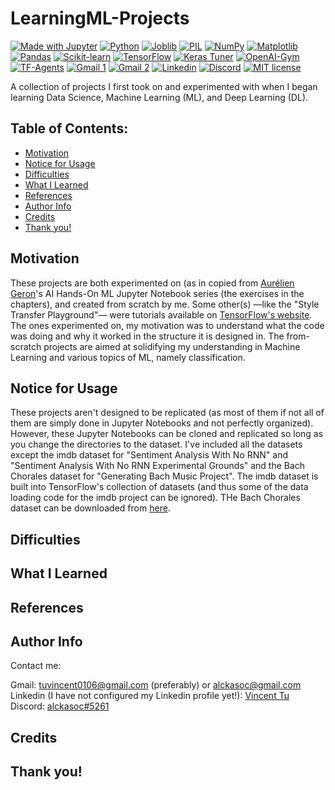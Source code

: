 # LearningML-Projects

[![Made with Jupyter](https://img.shields.io/badge/Made%20with-Jupyter-F3f0f0?&logo=Jupyter&labelColor=F3f0f0)](https://jupyter.org/try)
[![Python](https://img.shields.io/badge/Python-3.8.3-21455f?logo=python&labelColor=21455f)](https://www.python.org/)
[![Joblib](https://img.shields.io/badge/Joblib-0.17.0-21455f?labelColor=21455f)](https://joblib.readthedocs.io/en/latest/)
[![PIL](https://img.shields.io/badge/PIL-7.2.0-21455f?labelColor=21455f)](https://pillow.readthedocs.io/en/stable/)
[![NumPy](https://img.shields.io/badge/NumPy-1.19.5-013243?logo=numpy&labelColor=013243)](https://numpy.org/doc/)
[![Matplotlib](https://img.shields.io/badge/Matplotlib-3.3.2-085678?labelColor=085678)](https://matplotlib.org/)
[![Pandas](https://img.shields.io/badge/Pandas-1.2.4-150458?logo=pandas&labelColor=150458)](https://pandas.pydata.org/pandas-docs/stable/)
[![Scikit-learn](https://img.shields.io/badge/Scikit--learn-3.3.2-319ace?logo=scikit-learn&labelColor=319ace)](https://scikit-learn.org/stable/index.html)
[![TensorFlow](https://img.shields.io/badge/TensorFlow-2.4.1-F3f0f0?logo=tensorflow&labelColor=F3f0f0)](https://www.tensorflow.org/api_docs/)
[![Keras Tuner](https://img.shields.io/badge/Keras%20Tuner-1.0.2-D00000?logo=keras&labelColor=D00000)](https://keras-team.github.io/keras-tuner/)
[![OpenAI-Gym](https://img.shields.io/badge/OpenAI--Gym-0.18.0-0081A5?logo=OpenAI%20Gym&labelColor=0081A5)](https://gym.openai.com/)
[![TF-Agents](https://img.shields.io/badge/TF--Agents-0.7.1-F3f0f0?logo=tensorflow&labelColor=F3f0f0)](https://www.tensorflow.org/agents)
[![Gmail 1](https://img.shields.io/badge/Gmail-tuvincent0106%40gmail.com-F3f0f0?logo=gmail&labelColor=F3f0f0)](https://mail.google.com/mail/?view=cm&fs=1&to=tuvincent0106@gmail.com)
[![Gmail 2](https://img.shields.io/badge/Gmail-alckasoc%40gmail.com-F3f0f0?logo=gmail&labelColor=F3f0f0)](https://mail.google.com/mail/?view=cm&fs=1&to=tuvincent0106@gmail.com)
[![Linkedin](https://img.shields.io/badge/Linkedin-Vincent%20Tu-0A66C2?logo=linkedin&labelColor=0A66C2)](https://www.linkedin.com/in/vincent-tu-422b18208)
[![Discord](https://img.shields.io/badge/Discord-alckasoc%235261-7187da?logo=discord&labelColor=7288db&logoColor=white)](https://discordapp.com/users/251152357063131138/)
[![MIT license](https://img.shields.io/badge/License-MIT-blue.svg?labelColor=blue)](https://raw.githubusercontent.com/alckasoc/LearningML-Projects/main/LICENSE)

A collection of projects I first took on and experimented with when I began learning Data Science, Machine Learning (ML), and Deep Learning (DL).

## Table of Contents:
- [Motivation](https://github.com/alckasoc/LearningML-Projects/blob/main/README.md#motivation)
- [Notice for Usage](https://github.com/alckasoc/LearningML-Projects/blob/main/README.md#notice-for-usage)
- [Difficulties](https://github.com/alckasoc/LearningML-Projects/blob/main/README.md#difficulties)
- [What I Learned](https://github.com/alckasoc/LearningML-Projects/blob/main/README.md#what-i-learned)
- [References](https://github.com/alckasoc/LearningML-Projects/blob/main/README.md#references)
- [Author Info](https://github.com/alckasoc/LearningML-Projects/blob/main/README.md#author-info)
- [Credits](https://github.com/alckasoc/LearningML-Projects/blob/main/README.md#credits)
- [Thank you!](https://github.com/alckasoc/LearningML-Projects/blob/main/README.md#thank-you)

## Motivation

These projects are both experimented on (as in copied from [Aurélien Geron](https://github.com/ageron/handson-ml2)'s AI Hands-On ML Jupyter Notebook series (the exercises in the chapters), and created from scratch by me. Some other(s) —like the "Style Transfer Playground"— were tutorials available on [TensorFlow's website](https://www.tensorflow.org/tutorials/generative/style_transfer). The ones experimented on, my motivation was to understand what the code was doing and why it worked in the structure it is designed in. The from-scratch projects are aimed at solidifying my understanding in Machine Learning and various topics of ML, namely classification. 

## Notice for Usage

These projects aren't designed to be replicated (as most of them if not all of them are simply done in Jupyter Notebooks and not perfectly organized). However, these Jupyter Notebooks can be cloned and replicated so long as you change the directories to the dataset. I've included all the datasets except the imdb dataset for "Sentiment Analysis With No RNN" and "Sentiment Analysis With No RNN Experimental Grounds" and the Bach Chorales dataset for "Generating Bach Music Project". The imdb dataset is built into TensorFlow's collection of datasets (and thus some of the data loading code for the imdb project can be ignored). THe Bach Chorales dataset can be downloaded from [here](https://homl.info/bach). 

## Difficulties

## What I Learned

## References

## Author Info

Contact me:

Gmail: tuvincent0106@gmail.com (preferably) or alckasoc@gmail.com\
Linkedin (I have not configured my Linkedin profile yet!): [Vincent Tu](https://www.linkedin.com/in/vincent-tu-422b18208/)\
Discord: [alckasoc#5261](https://discordapp.com/users/251152357063131138/)

## Credits

## Thank you!

